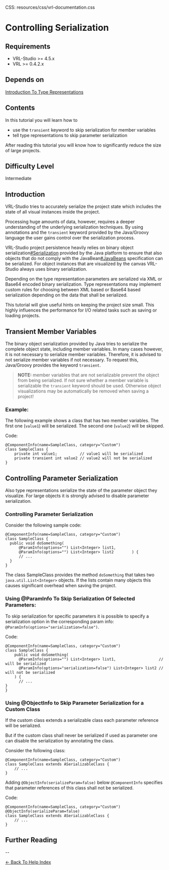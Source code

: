 CSS:	resources/css/vrl-documentation.css

<!--VMM-INDEX=7-->

# Controlling Serialization #

## Requirements ##
- VRL-Studio >= 4.5.x
- VRL >= 0.4.2.x

## Depends on ##
[Introduction To Type Representations](introduction-to-type-representations.html)

## Contents ##

In this tutorial you will learn how to

- use the `transient` keyword to skip serialization for member variables
- tell type representations to skip parameter serialization

After reading this tutorial you will know how to significantly reduce the size of large projects.

## Difficulty Level ##
Intermediate

## Introduction ##

VRL-Studio tries to accurately serialize the project state which includes the state of all visual instances inside the project. 

Processing huge amounts of data, however, requires a deeper understanding of the underlying serialization techniques. By using annotations and the `transient` keyword provided by the Java/Groovy language the user gains control over the serialization process.

VRL-Studio project persistence heavily relies on binary object serialization[#Serialization] provided by the Java platform to ensure that also objects that do not comply with the JavaBean[#JavaBeans] specification can be serialized. For object instances that are visualized by the canvas VRL-Studio always uses binary serialization.

[#Serialization]:[http://docs.oracle.com/javase/7/docs/technotes/guides/serialization/](http://docs.oracle.com/javase/7/docs/technotes/guides/serialization/)

[#JavaBeans]:[http://docs.oracle.com/javase/tutorial/javabeans/](http://docs.oracle.com/javase/tutorial/javabeans/)

Depending on the type representation parameters are serialized via XML or Base64 encoded binary serialization. Type representations may implement custom rules for choosing between XML based or Base64 based serialization depending on the data that shall be serialized.

This tutorial will give useful hints on keeping the project size small. This highly influences the performance for I/O related tasks such as saving or loading projects.

## Transient Member Variables ##

The binary object serialization provided by Java tries to serialize the complete object state, including member variables. In many cases however, it is not necessary to serialize member variables. Therefore, it is advised to not serialize member variables if not necessary. To request this, Java/Groovy provides the keyword `transient`.

>**NOTE:** member variables that are not serializable prevent the object from being serialized. If not sure whether a member variable is serializable the `transient` keyword should be used. Otherwise object visualizations may be automatically be removed when saving a project!

### Example: ###

The following example shows a class that has two member variables. The first one (`value1`) will be serialized. The second one (`value2`) will be skipped.

Code:

    @ComponentInfo(name=SampleClass, category="Custom")
    class SampleClass {
    	private int value1;          // value1 will be serialized
    	private transient int value2 // value2 will not be serialized
    }



## Controlling Parameter  Serialization ##

Also type representations serialize the state of the parameter object they visualize. For large objects it is strongly advised to disable parameter serialization.

### Controlling Parameter Serialization ###
Consider the following sample code:

    @ComponentInfo(name=SampleClass, category="Custom")
    class SampleClass {
      public void doSomething(
    	  @ParamInfo(options="") List<Integer> list1,
    	  @ParamInfo(options="") List<Integer> list2    	) {
    	  // ...
      }
    }

The class SampleClass provides the method `doSomething` that takes two `java.util.List<Integer>` objects. If the lists contain many objects this causes significant overhead when saving the project.

### Using @ParamInfo To Skip  Serialization Of Selected Parameters: ###

To skip serialization for specific parameters it is possible to specify a serialization option in the corresponding param info: `@ParamInfo(options="serialization=false")`.

Code:

    @ComponentInfo(name=SampleClass, category="Custom")
    class SampleClass {
    	public void doSomething(
    	  @ParamInfo(options="") List<Integer> list1,                   // will be serialized
    	  @ParamInfo(options="serialization=false") List<Integer> list2 // will not be serialized
    	) {
    	  // ...
	}
    }


### Using @ObjectInfo to Skip Parameter Serialization for a Custom Class ###

If the custom class extends a serializable class each parameter reference will be serialized. 

But if the custom class shall never be serialized if used as parameter one can disable the serialization by annotating the class.

Consider the following class:

    @ComponentInfo(name=SampleClass, category="Custom")
    class SampleClass extends ASerializableClass {
        // ...
    }
    

Adding `@ObjectInfo(serializeParam=false)` below `@ComponentInfo` specifies that parameter references of this class shall not be serialized.

Code:

    @ComponentInfo(name=SampleClass, category="Custom")
    @ObjectInfo(serializeParam=false)
    class SampleClass extends ASerializableClass {
        // ...
    }



## Further Reading ##

--


[<- Back To Help Index](index.html)
